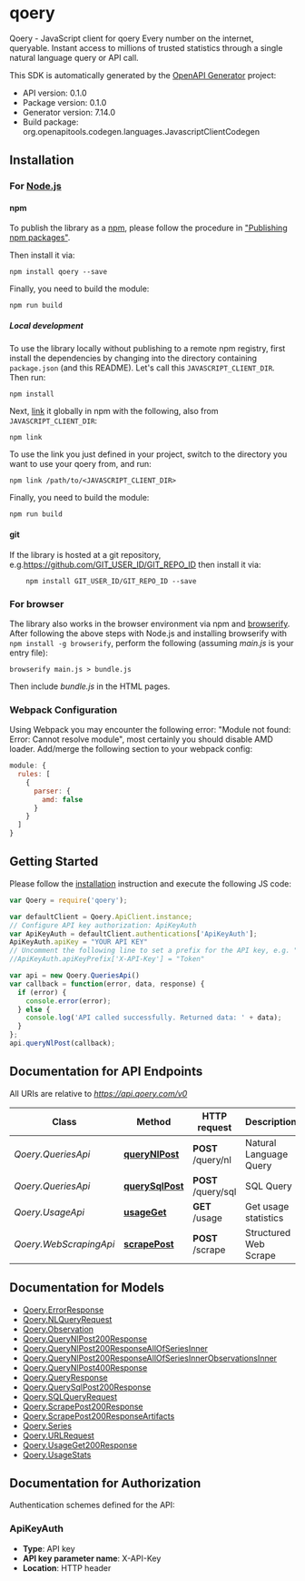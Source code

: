 # qoery

Qoery - JavaScript client for qoery
Every number on the internet, queryable. Instant access to millions of trusted statistics through a single natural language query or API call.

This SDK is automatically generated by the [OpenAPI Generator](https://openapi-generator.tech) project:

- API version: 0.1.0
- Package version: 0.1.0
- Generator version: 7.14.0
- Build package: org.openapitools.codegen.languages.JavascriptClientCodegen

## Installation

### For [Node.js](https://nodejs.org/)

#### npm

To publish the library as a [npm](https://www.npmjs.com/), please follow the procedure in ["Publishing npm packages"](https://docs.npmjs.com/getting-started/publishing-npm-packages).

Then install it via:

```shell
npm install qoery --save
```

Finally, you need to build the module:

```shell
npm run build
```

##### Local development

To use the library locally without publishing to a remote npm registry, first install the dependencies by changing into the directory containing `package.json` (and this README). Let's call this `JAVASCRIPT_CLIENT_DIR`. Then run:

```shell
npm install
```

Next, [link](https://docs.npmjs.com/cli/link) it globally in npm with the following, also from `JAVASCRIPT_CLIENT_DIR`:

```shell
npm link
```

To use the link you just defined in your project, switch to the directory you want to use your qoery from, and run:

```shell
npm link /path/to/<JAVASCRIPT_CLIENT_DIR>
```

Finally, you need to build the module:

```shell
npm run build
```

#### git

If the library is hosted at a git repository, e.g.https://github.com/GIT_USER_ID/GIT_REPO_ID
then install it via:

```shell
    npm install GIT_USER_ID/GIT_REPO_ID --save
```

### For browser

The library also works in the browser environment via npm and [browserify](http://browserify.org/). After following
the above steps with Node.js and installing browserify with `npm install -g browserify`,
perform the following (assuming *main.js* is your entry file):

```shell
browserify main.js > bundle.js
```

Then include *bundle.js* in the HTML pages.

### Webpack Configuration

Using Webpack you may encounter the following error: "Module not found: Error:
Cannot resolve module", most certainly you should disable AMD loader. Add/merge
the following section to your webpack config:

```javascript
module: {
  rules: [
    {
      parser: {
        amd: false
      }
    }
  ]
}
```

## Getting Started

Please follow the [installation](#installation) instruction and execute the following JS code:

```javascript
var Qoery = require('qoery');

var defaultClient = Qoery.ApiClient.instance;
// Configure API key authorization: ApiKeyAuth
var ApiKeyAuth = defaultClient.authentications['ApiKeyAuth'];
ApiKeyAuth.apiKey = "YOUR API KEY"
// Uncomment the following line to set a prefix for the API key, e.g. "Token" (defaults to null)
//ApiKeyAuth.apiKeyPrefix['X-API-Key'] = "Token"

var api = new Qoery.QueriesApi()
var callback = function(error, data, response) {
  if (error) {
    console.error(error);
  } else {
    console.log('API called successfully. Returned data: ' + data);
  }
};
api.queryNlPost(callback);

```

## Documentation for API Endpoints

All URIs are relative to *https://api.qoery.com/v0*

Class | Method | HTTP request | Description
------------ | ------------- | ------------- | -------------
*Qoery.QueriesApi* | [**queryNlPost**](docs/QueriesApi.md#queryNlPost) | **POST** /query/nl | Natural Language Query
*Qoery.QueriesApi* | [**querySqlPost**](docs/QueriesApi.md#querySqlPost) | **POST** /query/sql | SQL Query
*Qoery.UsageApi* | [**usageGet**](docs/UsageApi.md#usageGet) | **GET** /usage | Get usage statistics
*Qoery.WebScrapingApi* | [**scrapePost**](docs/WebScrapingApi.md#scrapePost) | **POST** /scrape | Structured Web Scrape


## Documentation for Models

 - [Qoery.ErrorResponse](docs/ErrorResponse.md)
 - [Qoery.NLQueryRequest](docs/NLQueryRequest.md)
 - [Qoery.Observation](docs/Observation.md)
 - [Qoery.QueryNlPost200Response](docs/QueryNlPost200Response.md)
 - [Qoery.QueryNlPost200ResponseAllOfSeriesInner](docs/QueryNlPost200ResponseAllOfSeriesInner.md)
 - [Qoery.QueryNlPost200ResponseAllOfSeriesInnerObservationsInner](docs/QueryNlPost200ResponseAllOfSeriesInnerObservationsInner.md)
 - [Qoery.QueryNlPost400Response](docs/QueryNlPost400Response.md)
 - [Qoery.QueryResponse](docs/QueryResponse.md)
 - [Qoery.QuerySqlPost200Response](docs/QuerySqlPost200Response.md)
 - [Qoery.SQLQueryRequest](docs/SQLQueryRequest.md)
 - [Qoery.ScrapePost200Response](docs/ScrapePost200Response.md)
 - [Qoery.ScrapePost200ResponseArtifacts](docs/ScrapePost200ResponseArtifacts.md)
 - [Qoery.Series](docs/Series.md)
 - [Qoery.URLRequest](docs/URLRequest.md)
 - [Qoery.UsageGet200Response](docs/UsageGet200Response.md)
 - [Qoery.UsageStats](docs/UsageStats.md)


## Documentation for Authorization


Authentication schemes defined for the API:
### ApiKeyAuth


- **Type**: API key
- **API key parameter name**: X-API-Key
- **Location**: HTTP header

